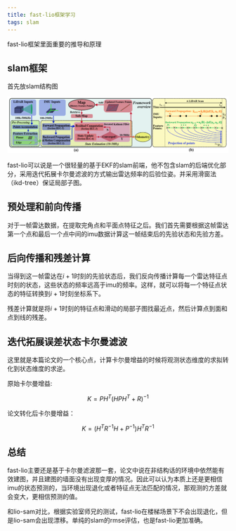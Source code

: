 ```yaml
---
title: fast-lio框架学习
tags: slam
---
```


fast-lio框架里面重要的推导和原理

<!--more-->

## slam框架
首先放slam结构图

![](/assets/fast_lio/frame.png)

fast-lio可以说是一个很轻量的基于EKF的slam前端，他不包含slam的后端优化部分，采用迭代拓展卡尔曼滤波的方式输出雷达频率的后验位姿。并采用滑窗法（ikd-tree）保证局部子图。

## 预处理和前向传播
对于一帧雷达数据，在提取完角点和平面点特征之后。我们首先需要根据这帧雷达第一个点和最后一个点中间的imu数据计算这一帧结束后的先验状态和先验方差。

## 后向传播和残差计算
当得到这一帧雷达在$i+1$时刻的先验状态后，我们反向传播计算每一个雷达特征点时刻的状态，这些状态的频率远高于imu的频率。这样，就可以将每一个特征点状态的特征转换到$i+1$时刻坐标系下。

残差计算就是将$i+1$时刻的特征点和滑动的局部子图找最近点，然后计算点到面和点到线的残差。

## 迭代拓展误差状态卡尔曼滤波
这里就是本篇论文的一个核心点，计算卡尔曼增益的时候将观测状态维度的求拟转化到状态维度的求逆。

原始卡尔曼增益:

$$
K = PH^T(HPH^T + R)^{-1}
$$

论文转化后卡尔曼增益：

$$
K = (H^TR^{-1}H + P^{-1})H^TR^{-1}
$$

## 总结
fast-lio主要还是基于卡尔曼滤波那一套，论文中说在非结构话的环境中依然能有效建图，并且建图的墙面没有出现变厚的情况。因此可以认为本质上还是更相信imu的状态预测的，当环境出现退化或者特征点无法匹配的情况，那观测的方差就会变大，更相信预测的值。

和lio-sam对比，根据实验室师兄的测试，fast-lio在楼梯场景下不会出现退化，但是lio-sam会出现漂移。单纯的slam的rmse评估，也是fast-lio更加准确。